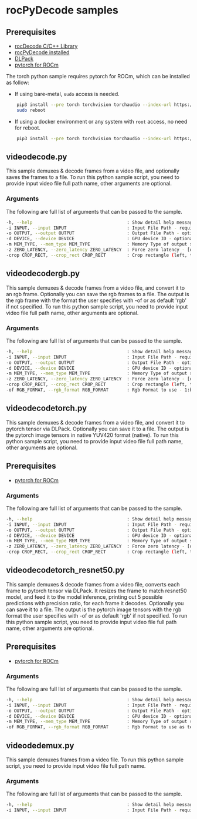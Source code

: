 # rocPyDecode samples

## Prerequisites
* [rocDecode C/C++ Library](https://github.com/ROCm/rocDecode)
* [rocPyDecode installed](../README.md#rocpydecode-install)
* [DLPack](https://pypi.org/project/dlpack/)
* [pytorch for ROCm](https://pytorch.org/get-started/locally/)

The torch python sample requires pytorch for ROCm, which can be installed as follow:

- If using bare-metal, `sudo` access is needed.
```bash
    pip3 install --pre torch torchvision torchaudio --index-url https://download.pytorch.org/whl/nightly/rocm6.0
    sudo reboot 
```

- If using a docker environment or any system with `root` access, no need for reboot.
```bash
    pip3 install --pre torch torchvision torchaudio --index-url https://download.pytorch.org/whl/nightly/rocm6.0
```

## videodecode.py

This sample demuxes & decode frames from a video file, and optionally saves the frames to a file. To run this python sample script, you need to provide input video file full path name, other arguments are optional.

### Arguments
The following are full list of arguments that can be passed to the sample.
```bash
-h, --help                                    : Show detail help message and exit
-i INPUT, --input INPUT                       : Input File Path - required
-o OUTPUT, --output OUTPUT                    : Output File Path - optional
-d DEVICE, --device DEVICE                    : GPU device ID - optional, default - 0
-m MEM_TYPE, --mem_type MEM_TYPE              : Memory Type of output surfce - 0: Internal 1: dev_copied 2: host_copied - optional, default 1
-z ZERO_LATENCY, --zero_latency ZERO_LATENCY  : Force zero latency - [options: yes,no], default: no
-crop CROP_RECT, --crop_rect CROP_RECT        : Crop rectangle (left, top, right, bottom) - optional, default: None (no cropping)
```

## videodecodergb.py

This sample demuxes & decode frames from a video file, and convert it to an rgb frame. Optionally you can save the rgb frames to a file. The output is the rgb frame with the format the user specifies with -of or as default 'rgb' if not specified. To run this python sample script, you need to provide input video file full path name, other arguments are optional.

### Arguments
The following are full list of arguments that can be passed to the sample.
```bash
-h, --help                                    : Show detail help message and exit
-i INPUT, --input INPUT                       : Input File Path - required
-o OUTPUT, --output OUTPUT                    : Output File Path - optional
-d DEVICE, --device DEVICE                    : GPU device ID - optional, default - 0
-m MEM_TYPE, --mem_type MEM_TYPE              : Memory Type of output surfce - 0: Internal 1: dev_copied 2: host_copied - optional, default 1
-z ZERO_LATENCY, --zero_latency ZERO_LATENCY  : Force zero latency - [options: yes,no], default: no
-crop CROP_RECT, --crop_rect CROP_RECT        : Crop rectangle (left, top, right, bottom) - optional, default: None (no cropping)
-of RGB_FORMAT, --rgb_format RGB_FORMAT       : Rgb Format to use - 1:bgr, 2:bgr48, 3:rgb, 4:rgb48, 5:bgra, 6:bgra64, 7:rgba, 8:rgba64, converts decoded YUV frame to RGB format, optional, default: 3
```

## videodecodetorch.py

This sample demuxes & decode frames from a video file, and convert it to pytorch tensor via DLPack. Optionally you can save it to a file. The output is the pytorch image tensors in native YUV420 format (native). To run this python sample script, you need to provide input video file full path name, other arguments are optional.

## Prerequisites
* [pytorch for ROCm](https://pytorch.org/get-started/locally/)

### Arguments
The following are full list of arguments that can be passed to the sample.
```bash
-h, --help                                    : Show detail help message and exit
-i INPUT, --input INPUT                       : Input File Path - required
-o OUTPUT, --output OUTPUT                    : Output File Path - optional
-d DEVICE, --device DEVICE                    : GPU device ID - optional, default - 0
-m MEM_TYPE, --mem_type MEM_TYPE              : Memory Type of output surfce - 0: Internal 1: dev_copied 2: host_copied - optional, default 1
-z ZERO_LATENCY, --zero_latency ZERO_LATENCY  : Force zero latency - [options: yes,no], default: no
-crop CROP_RECT, --crop_rect CROP_RECT        : Crop rectangle (left, top, right, bottom) - optional, default: None (no cropping)
```

## videodecodetorch_resnet50.py

This sample demuxes & decode frames from a video file, converts each frame to pytorch tensor via DLPack. It resizes the frame to match resnet50 model, and feed it to the model inference, printing out 5 possible predictions with precision ratio, for each frame it decodes. Optionally you can save it to a file. The output is the pytorch image tensors with the rgb format the user specifies with -of or as default 'rgb' if not specified. To run this python sample script, you need to provide input video file full path name, other arguments are optional.

## Prerequisites
* [pytorch for ROCm](https://pytorch.org/get-started/locally/)

### Arguments
The following are full list of arguments that can be passed to the sample.
```bash
-h, --help                                    : Show detail help message and exit
-i INPUT, --input INPUT                       : Input File Path - required
-o OUTPUT, --output OUTPUT                    : Output File Path - optional
-d DEVICE, --device DEVICE                    : GPU device ID - optional, default - 0
-m MEM_TYPE, --mem_type MEM_TYPE              : Memory Type of output surfce - 0: Internal 1: dev_copied 2: host_copied - optional, default 1
-of RGB_FORMAT, --rgb_format RGB_FORMAT       : Rgb Format to use as tensor - 1:bgr, 2:bgr48, 3:rgb, 4:rgb48, 5:bgra, 6:bgra64, 7:rgba, 8:rgba64, converts decoded YUV frame to Tensor in RGB format, optional, default: 3
```

## videodedemux.py

This sample demuxes frames from a video file. To run this python sample script, you need to provide input video file full path name.

### Arguments
The following are full list of arguments that can be passed to the sample.
```bash
-h, --help                                    : Show detail help message and exit
-i INPUT, --input INPUT                       : Input File Path - required
```
